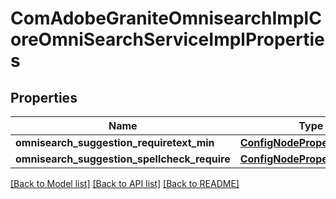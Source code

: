# ComAdobeGraniteOmnisearchImplCoreOmniSearchServiceImplProperties

## Properties
Name | Type | Description | Notes
------------ | ------------- | ------------- | -------------
**omnisearch_suggestion_requiretext_min** | [**ConfigNodePropertyInteger**](ConfigNodePropertyInteger.md) |  | [optional] 
**omnisearch_suggestion_spellcheck_require** | [**ConfigNodePropertyBoolean**](ConfigNodePropertyBoolean.md) |  | [optional] 

[[Back to Model list]](../README.md#documentation-for-models) [[Back to API list]](../README.md#documentation-for-api-endpoints) [[Back to README]](../README.md)


